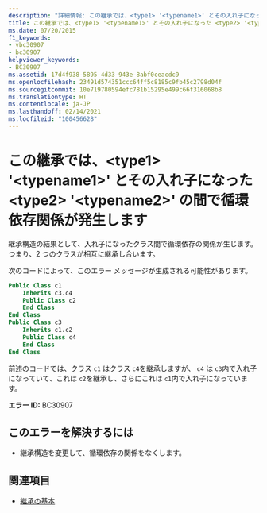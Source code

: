 ```yaml
---
description: "詳細情報: この継承では、<type1> '<typename1>' とその入れ子になった <type2> '<typename2>' の間で循環依存関係が発生します"
title: この継承では、<type1> '<typename1>' とその入れ子になった <type2> '<typename2>' の間で循環依存関係が発生します
ms.date: 07/20/2015
f1_keywords:
- vbc30907
- bc30907
helpviewer_keywords:
- BC30907
ms.assetid: 17d4f938-5895-4d33-943e-8abf0ceacdc9
ms.openlocfilehash: 23491d574351ccc64ff5c8185c9fb45c2798d04f
ms.sourcegitcommit: 10e719780594efc781b15295e499c66f316068b8
ms.translationtype: HT
ms.contentlocale: ja-JP
ms.lasthandoff: 02/14/2021
ms.locfileid: "100456628"
---
```

# <a name="this-inheritance-causes-circular-dependencies-between-type1-typename1-and-its-nested-type2-typename2"></a>この継承では、\<type1> '\<typename1>' とその入れ子になった \<type2> '\<typename2>' の間で循環依存関係が発生します

継承構造の結果として、入れ子になったクラス間で循環依存の関係が生じます。つまり、2 つのクラスが相互に継承し合います。  
  
 次のコードによって、このエラー メッセージが生成される可能性があります。  
  
```vb  
Public Class c1  
    Inherits c3.c4  
    Public Class c2  
    End Class  
End Class  
Public Class c3  
    Inherits c1.c2  
    Public Class c4  
    End Class  
End Class  
```  
  
 前述のコードでは、クラス `c1` はクラス `c4`を継承しますが、 `c4` は `c3`内で入れ子になっていて、これは `c2`を継承し、さらにこれは `c1`内で入れ子になっています。  
  
 **エラー ID:** BC30907  
  
## <a name="to-correct-this-error"></a>このエラーを解決するには  
  
- 継承構造を変更して、循環依存の関係をなくします。  
  
## <a name="see-also"></a>関連項目

- [継承の基本](../programming-guide/language-features/objects-and-classes/inheritance-basics.md)
